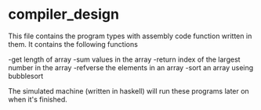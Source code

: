 # compiler_design
This file contains the program types with assembly code function written in them. It contains the following functions

-get length of array
-sum values in the array
-return index of the largest number in the array
-refverse the elements in an array
-sort an array useing bubblesort

The simulated machine (written in haskell) will run these programs later on when it's finished. 
